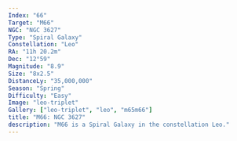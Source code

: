 ```yaml
---
Index: "66"
Target: "M66"
NGC: "NGC 3627"
Type: "Spiral Galaxy"
Constellation: "Leo"
RA: "11h 20.2m"
Dec: "12°59"
Magnitude: "8.9"
Size: "8x2.5"
DistanceLy: "35,000,000"
Season: "Spring"
Difficulty: "Easy"
Image: "leo-triplet"
Gallery: ["leo-triplet", "leo", "m65m66"]
title: "M66: NGC 3627"
description: "M66 is a Spiral Galaxy in the constellation Leo."
---
```

